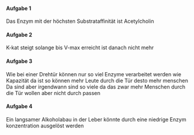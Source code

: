 #### Aufgabe 1
Das Enzym mit der höchsten Substrataffinität ist Acetylcholin 

#### Aufgabe 2
K-kat steigt solange bis V-max erreicht ist danach nicht mehr 

#### Aufgabe 3
Wie bei einer Drehtür können nur so viel Enzyme verarbeitet werden wie Kapazität da ist so können mehr Leute durch die Tür desto mehr menschen Da sind aber irgendwann sind so viele da das zwar mehr Menschen durch die Tür wollen aber nicht durch passen

#### Aufgabe 4
Ein langsamer Alkoholabau in der Leber könnte durch eine niedrige Enzym konzentration ausgelöst werden 